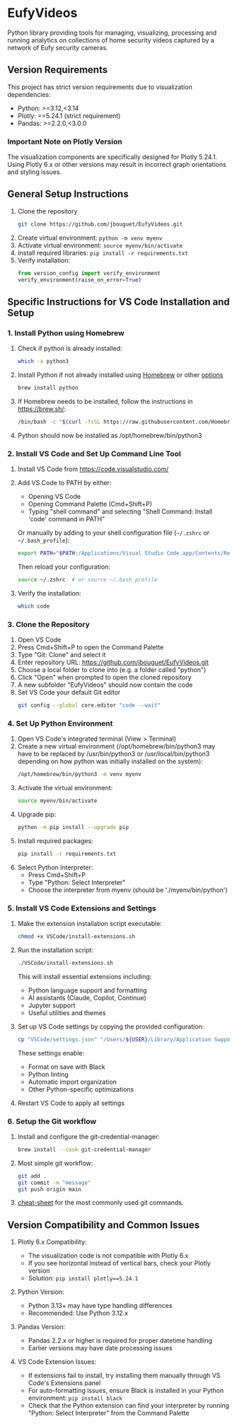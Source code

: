 # EufyVideos

Python library providing tools for managing, visualizing, processing and running
analytics on collections of home security videos captured by a network of Eufy
security cameras.

## Version Requirements

This project has strict version requirements due to visualization dependencies:

- Python: >=3.12,<3.14
- Plotly: ==5.24.1 (strict requirement)
- Pandas: >=2.2.0,<3.0.0

### Important Note on Plotly Version

The visualization components are specifically designed for Plotly 5.24.1. Using Plotly 6.x or other versions may result in incorrect graph orientations and styling issues.

## General Setup Instructions

1. Clone the repository
   ```bash
   git clone https://github.com/jbouguet/EufyVideos.git
   ```
2. Create virtual environment: `python -m venv myenv`
3. Activate virtual environment: `source myenv/bin/activate`
4. Install required libraries: `pip install -r requirements.txt`
5. Verify installation:
   ```python
   from version_config import verify_environment
   verify_environment(raise_on_error=True)
   ```

## Specific Instructions for VS Code Installation and Setup

### 1. Install Python using Homebrew

1. Check if python is already installed:
   ```bash
   which -a python3
   ```
2. Install Python if not already installed using [Homebrew](https://mac.install.guide/python/brew) or other [options](https://mac.install.guide/python/install)
   ```bash
   brew install python
   ```
3. If Homebrew needs to be installed, follow the instructions in https://brew.sh/:
   ```bash
   /bin/bash -c "$(curl -fsSL https://raw.githubusercontent.com/Homebrew/install/HEAD/install.sh)"
   ```
4. Python should now be installed as /opt/homebrew/bin/python3

### 2. Install VS Code and Set Up Command Line Tool

1. Install VS Code from https://code.visualstudio.com/
2. Add VS Code to PATH by either:
   - Opening VS Code
   - Opening Command Palette (Cmd+Shift+P)
   - Typing "shell command" and selecting "Shell Command: Install 'code' command in PATH"

   Or manually by adding to your shell configuration file (`~/.zshrc` or `~/.bash_profile`):
   ```bash
   export PATH="$PATH:/Applications/Visual Studio Code.app/Contents/Resources/app/bin"
   ```
   Then reload your configuration:
   ```bash
   source ~/.zshrc  # or source ~/.bash_profile
   ```

3. Verify the installation:
   ```bash
   which code
   ```

### 3. Clone the Repository
1. Open VS Code
2. Press Cmd+Shift+P to open the Command Palette
3. Type "Git: Clone" and select it
4. Enter repository URL: https://github.com/jbouguet/EufyVideos.git
5. Choose a local folder to clone into (e.g. a folder called "python")
6. Click "Open" when prompted to open the cloned repository
7. A new subfolder "EufyVideos" should now contain the code
8. Set VS Code your default Git editor
   ```bash
   git config --global core.editor "code --wait"
   ```

### 4. Set Up Python Environment
1. Open VS Code's integrated terminal (View > Terminal)
2. Create a new virtual environment (/opt/homebrew/bin/python3 may have to be replaced by /usr/bin/python3 or /usr/local/bin/python3 depending on how python was initially installed on the system):
   ```bash
   /opt/homebrew/bin/python3 -m venv myenv
   ```
3. Activate the virtual environment:
   ```bash
   source myenv/bin/activate
   ```
4. Upgrade pip:
   ```bash
   python -m pip install --upgrade pip
   ```
5. Install required packages:
   ```bash
   pip install -r requirements.txt
   ```
6. Select Python Interpreter:
   - Press Cmd+Shift+P
   - Type "Python: Select Interpreter"
   - Choose the interpreter from myenv (should be './myenv/bin/python')

### 5. Install VS Code Extensions and Settings

1. Make the extension installation script executable:
   ```bash
   chmod +x VSCode/install-extensions.sh
   ```

2. Run the installation script:
   ```bash
   ./VSCode/install-extensions.sh
   ```
   This will install essential extensions including:
   - Python language support and formatting
   - AI assistants (Claude, Copilot, Continue)
   - Jupyter support
   - Useful utilities and themes

3. Set up VS Code settings by copying the provided configuration:
   ```bash
   cp "VSCode/settings.json" "/Users/${USER}/Library/Application Support/Code/User/settings.json"
   ```
   These settings enable:
   - Format on save with Black
   - Python linting
   - Automatic import organization
   - Other Python-specific optimizations

4. Restart VS Code to apply all settings

### 6. Setup the Git workflow

1. Install and configure the git-credential-manager:
   ```bash
   brew install --cask git-credential-manager
   ```
2. Most simple git workflow:
   ```bash
   git add .
   git commit -m "message"
   git push origin main
   ```
3. [cheat-sheet](https://education.github.com/git-cheat-sheet-education.pdf) for the most commonly used git commands.

## Version Compatibility and Common Issues

1. Plotly 6.x Compatibility:
   - The visualization code is not compatible with Plotly 6.x
   - If you see horizontal instead of vertical bars, check your Plotly version
   - Solution: `pip install plotly==5.24.1`

2. Python Version:
   - Python 3.13+ may have type handling differences
   - Recommended: Use Python 3.12.x

3. Pandas Version:
   - Pandas 2.2.x or higher is required for proper datetime handling
   - Earlier versions may have date processing issues

4. VS Code Extension Issues:
   - If extensions fail to install, try installing them manually through VS Code's Extensions panel
   - For auto-formatting issues, ensure Black is installed in your Python environment: `pip install black`
   - Check that the Python extension can find your interpreter by running "Python: Select Interpreter" from the Command Palette
